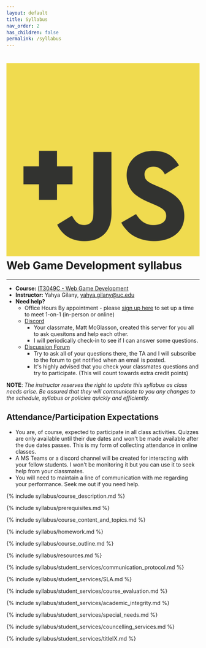 ```yaml
---
layout: default
title: Syllabus
nav_order: 2
has_children: false
permalink: /syllabus
---
```


# <img src="assets/images/logo.svg" alt="class logo" class="logo"/> Web Game Development syllabus
*** ***

* **Course:** [IT3049C - Web Game Development](#)
* **Instructor:** Yahya Gilany, [yahya.gilany@uc.edu](mailto:yahya.gilany@uc.edu)
* **Need help?**
    * Office Hours By appointment - please [sign up here](https://outlook.office365.com/owa/calendar/OfficeHours@mailuc.onmicrosoft.com/bookings/) to set up a time to meet 1-on-1 (in-person or online)
    * [Discord](https://discord.gg/NGwFcbq)
        * Your classmate, Matt McGlasson, created this server for you all to ask quesitons and help each other.
        * I will periodically check-in to see if I can answer some questions.
    * [Discussion Forum](https://uc.instructure.com/courses/1256950/discussion_topics/4053031)
        * Try to ask all of your questions there, the TA and I will subscribe to the forum to get notified when an email is posted.
        * It's highly advised that you check your classmates questions and try to participate. (This will count towards extra credit points)

**NOTE**: *The instructor reserves the right to update this syllabus as class needs arise. Be assured that they will communicate to you any changes to the schedule, syllabus or policies quickly and efficiently.*

## Attendance/Participation Expectations
- You are, of course, expected to participate in all class activities. Quizzes are only available until their due dates and won't be made available after the due dates passes. This is my form of collecting attendance in online classes.
- A MS Teams or a discord channel will be created for interacting with your fellow students. I won't be monitoring it but you can use it to seek help from your classmates.
- You will need to maintain a line of communication with me regarding your performance. Seek me out if you need help.

{% include syllabus/course_description.md %}

{% include syllabus/prerequisites.md %}

{% include syllabus/course_content_and_topics.md %}

{% include syllabus/homework.md %}

{% include syllabus/course_outline.md %}

{% include syllabus/resources.md %}

{% include syllabus/student_services/communication_protocol.md %}

{% include syllabus/student_services/SLA.md %}

{% include syllabus/student_services/course_evaluation.md %}

{% include syllabus/student_services/academic_integrity.md %}

{% include syllabus/student_services/special_needs.md %}

{% include syllabus/student_services/councelling_services.md %}

{% include syllabus/student_services/titleIX.md %}